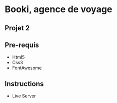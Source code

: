 ﻿# Booki, agence de voyage
## Projet 2
##  Pre-requis
- Html5
- Css3
- FontAwesome
## Instructions
-  Live Server


